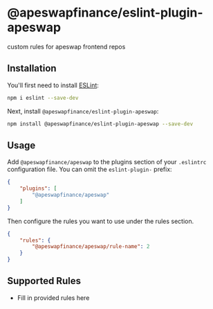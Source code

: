 # @apeswapfinance/eslint-plugin-apeswap

custom rules for apeswap frontend repos

## Installation

You'll first need to install [ESLint](https://eslint.org/):

```sh
npm i eslint --save-dev
```

Next, install `@apeswapfinance/eslint-plugin-apeswap`:

```sh
npm install @apeswapfinance/eslint-plugin-apeswap --save-dev
```

## Usage

Add `@apeswapfinance/apeswap` to the plugins section of your `.eslintrc` configuration file. You can omit the `eslint-plugin-` prefix:

```json
{
    "plugins": [
        "@apeswapfinance/apeswap"
    ]
}
```


Then configure the rules you want to use under the rules section.

```json
{
    "rules": {
        "@apeswapfinance/apeswap/rule-name": 2
    }
}
```

## Supported Rules

* Fill in provided rules here


